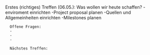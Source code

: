 Erstes (richtiges) Treffen (06.05.): 
      Was wollen wir heute schaffen?
      -enviroment einrichten
      -Project proposal planen
      -Quellen und Allgemeinheiten einrichten
      -Milestones planen
      
      Offene Fragen: 
      -
      -
      -
      
      Nächstes Treffen: 
      
      
